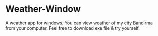 # Weather-Window
A weather app for windows. You can view weather of my city Bandırma from your computer. Feel free to download exe file &amp; try yourself.
